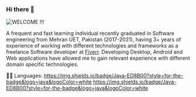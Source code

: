 ### Hi there 👋
![WELCOME !!!](https://media.giphy.com/media/3oxHQHNUMTYmCgwoog/giphy.gif)

<!--
**Muzamil-Nawaz/Muzamil-Nawaz** is a ✨ _special_ ✨ repository because its `README.md` (this file) appears on your GitHub profile.

Here are some ideas to get you started:

- 🔭 I’m currently working on ...
- 🌱 I’m currently learning ...
- 👯 I’m looking to collaborate on ...
- 🤔 I’m looking for help with ...
- 💬 Ask me about ...
- 📫 How to reach me: ...
- 😄 Pronouns: ...
- ⚡ Fun fact: ...
-->
A frequent and fast learning individual recently graduated in Software engineering from Mehran UET, Pakistan (2017-2021),
having 3+ years of experience of working with different technologies and frameworks as a freelance Software developer at [Fiverr](https://www.fiverr.com/users/mnizamani786/seller_dashboard).
Developing Desktop, Android and Web applications have allowed me to gain relevant experience with different domain specific technologies.

👩‍💻 Languages:
https://img.shields.io/badge/Java-ED8B00?style=for-the-badge&logo=java&logoColor=white  https://img.shields.io/badge/Java-ED8B00?style=for-the-badge&logo=java&logoColor=white
